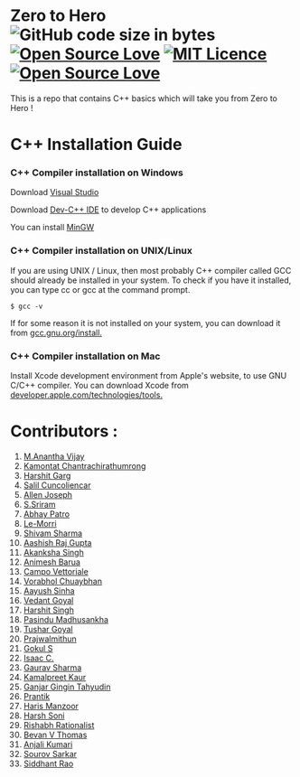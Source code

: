 # Zero to Hero ![GitHub code size in bytes](https://img.shields.io/github/languages/code-size/Ananthavijay/Zero-to-Hero) [![Open Source Love](https://badges.frapsoft.com/os/v1/open-source.png?v=103)](https://github.com/ellerbrock/open-source-badges/) [![MIT Licence](https://badges.frapsoft.com/os/mit/mit.svg?v=103)](https://opensource.org/licenses/mit-license.php) [![Open Source Love](https://badges.frapsoft.com/os/v3/open-source.png?v=103)](https://github.com/ellerbrock/open-source-badges/)

This is a repo that contains C++ basics which will take you from Zero to Hero !

# C++ Installation Guide
### C++ Compiler installation on Windows

Download [Visual Studio](https://visualstudio.microsoft.com/vs/)

Download [Dev-C++ IDE](http://www.bloodshed.net/devcpp.html) to develop C++ applications

You can install [MinGW](http://www.mingw.org/)

### C++ Compiler installation on UNIX/Linux

If you are using UNIX / Linux, then most probably C++ compiler called GCC should already be installed in your system. To check if you have it installed, you can type cc or gcc at the command prompt.

```$ gcc -v```

If for some reason it is not installed on your system, you can download it from [gcc.gnu.org/install.](http://gcc.gnu.org/install/)

### C++ Compiler installation on Mac

Install Xcode development environment from Apple's website, to use GNU C/C++ compiler.
You can download Xcode from [developer.apple.com/technologies/tools.](https://developer.apple.com/xcode/)

# Contributors :
1. [M.Anantha Vijay](https://github.com/Ananthavijay)
2. [Kamontat Chantrachirathumrong](https://github.com/kamontat)
3. [Harshit Garg](https://github.com/mathagician)
4. [Salil Cuncoliencar](https://github.com/salilbc)
5. [Allen Joseph](https://github.com/AllenAJ)
6. [S.Sriram](https://github.com/sriramnjr7)
7. [Abhay Patro](https://github.com/abhaypatro)
8. [Le-Morri](https://github.com/Le-Morri)
9. [Shivam Sharma](https://github.com/shivams112)
10. [Aashish Raj Gupta](https://github.com/aashish157)
11. [Akanksha Singh](https://github.com/akanksha1212)
12. [Animesh Barua](https://github.com/LIGHT1210)
13. [Campo Vettoriale](https://github.com/CampoVettoriale1)
14. [Vorabhol Chuaybhan](https://github.com/max003003003)
15. [Aayush Sinha](https://github.com/aayushsinha44)
16. [Vedant Goyal](https://github.com/vedant3620)
17. [Harshit Singh](https://github.com/Harshit564)
18. [Pasindu Madhusankha](https://github.com/Madhusankha)
19. [Tushar Goyal](https://github.com/tushar231)
20. [Prajwalmithun](https://github.com/Prajwalmithun)
21. [Gokul S](https://github.com/infiltration-x)
22. [Isaac C.](https://github.com/Tloru)
23. [Gaurav Sharma](https://github.com/Leovaldez42)
24. [Kamalpreet Kaur](https://github.com/kamal-kaur04)
25. [Ganjar Gingin Tahyudin](https://github.com/zarszz)
26. [Prantik](https://github.com/YenruoY)
27. [Haris Manzoor](https://github.com/haris741)
28. [Harsh Soni](http://github.com/harshh06)
29. [Rishabh Rationalist](https://github.com/Rishabh2801)
30. [Bevan V Thomas](https://github.com/Bevin7)
31. [Anjali Kumari](https://github.com/Anjalikumari15) 
32. [Sourov Sarkar](https://github.com/Leoperon)
33. [Siddhant Rao](https://github.com/siddhantrao23)
